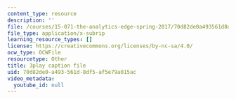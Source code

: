 ```yaml
---
content_type: resource
description: ''
file: /courses/15-071-the-analytics-edge-spring-2017/70d82de0a493561d8df5af5e79a015ac_iJvEgQkLjow.vtt
file_type: application/x-subrip
learning_resource_types: []
license: https://creativecommons.org/licenses/by-nc-sa/4.0/
ocw_type: OCWFile
resourcetype: Other
title: 3play caption file
uid: 70d82de0-a493-561d-8df5-af5e79a015ac
video_metadata:
  youtube_id: null
---
```

